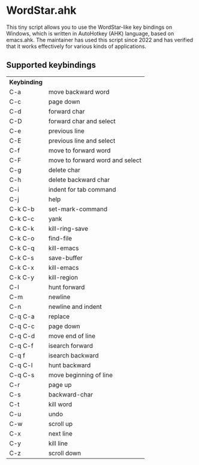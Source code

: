 # WordStar.ahk 
This tiny script allows you to use the WordStar-like key bindings on Windows, which is written in AutoHotkey (AHK) language, based on emacs.ahk. The maintainer has used this script since 2022 and has verified that it works effectively for various kinds of applications.

## Supported keybindings
<table>
  <tr>
    <th>Keybinding</th>
    <th></th>
  </tr>
<tr>
<td>C-a</td>
<td>move backward word</td>
</tr>
<tr>
<tr>
<td>C-c</td>
<td>page down</td>
</tr>
<tr>
<td>C-d</td>
<td>forward char</td>
</tr>
<tr>
<tr>
<td>C-D</td>
<td>forward char and select</td>
</tr>
<tr>
<tr>
<td>C-e</td>
<td>previous line</td>
</tr>
<tr>
<tr>
<td>C-E</td>
<td>previous line and select</td>
</tr>
<tr>
<tr>
<td>C-f</td>
<td>move to forward word</td>
</tr>
<tr>
<tr>
<td>C-F</td>
<td>move to forward word and select</td>
</tr>
<tr>
<tr>
<td>C-g</td>
<td>delete char</td>
</tr>
<tr>
<tr>
<td>C-h</td>
<td>delete backward char</td>
</tr>
<tr>
<td>C-i</td>
<td>indent for tab command</td>
</tr>
<tr>
<td>C-j</td>
<td>help</td>
</tr>
<tr>
<td>C-k C-b</td>
<td>set-mark-command</td>
</tr>
<tr>
<td>C-k C-c</td>
<td>yank</td>
</tr>
<tr>
<td>C-k C-k</td>
<td>kill-ring-save</td>
</tr>
<tr>
<td>C-k C-o</td>
<td>find-file</td>
</tr>
<tr>
<td>C-k C-q</td>
<td>kill-emacs</td>
</tr>
<tr>
<td>C-k C-s</td>
<td>save-buffer</td>
</tr>
<td>C-k C-x</td>
<td>kill-emacs</td>
<tr>
<td>C-k C-y</td>
<td>kill-region</td>
</tr>
<tr>
<td>C-l</td>
<td>hunt forward</td>
</tr>
<tr>
<td>C-m</td>
<td>newline</td>
</tr>
<tr>
<td>C-n</td>
<td>newline and indent</td>
</tr>
<tr>
<td>C-q C-a</td>
<td>replace</td>
</tr>
<tr>
<td>C-q C-c</td>
<td>page down</td>
</tr>
<tr>
<td>C-q C-d</td>
<td>move end of line</td>
</tr>
<tr>
<td>C-q C-f</td>
<td>isearch forward</td>
</tr>
<tr>
<td>C-q f</td>
<td>isearch backward</td>
</tr>
<tr>
<td>C-q C-l</td>
<td>hunt backward</td>
</tr>
<tr>
<td>C-q C-s</td>
<td>move beginning of line</td>
</tr>
<tr>
<td>C-r</td>
<td>page up</td>
</tr>
<tr>
<td>C-s</td>
<td>backward-char</td>
</tr>
<tr>
<td>C-t</td>
<td>kill word</td>
</tr>
<tr>
<td>C-u</td>
<td>undo</td>
</tr>
<tr>
<td>C-w</td>
<td>scroll up</td>
</tr>
<tr>
<td>C-x</td>
<td>next line</td>
</tr>
<tr>
<td>C-y</td>
<td>kill line</td>
</tr>
<tr>
<td>C-z</td>
<td>scroll down</td>
</tr>
</table>
